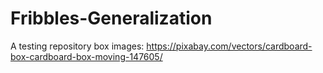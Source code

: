# Fribbles-Generalization
A testing repository 
box images: https://pixabay.com/vectors/cardboard-box-cardboard-box-moving-147605/
